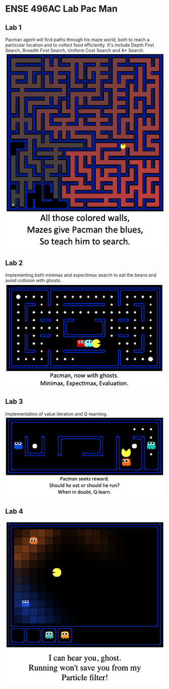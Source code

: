 # ENSE 496AC Lab Pac Man
 
## Lab 1

Pacman agent will find paths through his maze world, both to reach a particular location and to collect food efficiently.
It's include Depth First Search, Breadth First Search, Uniform Cost Search and A* Search.
![](https://github.com/Nick-liu666/ENSE-496AC-Lab-Pac-Man/blob/main/lab1.png)

## Lab 2

Implementing both minimax and expectimax search to eat the beans and avoid collision with ghosts.
![](https://github.com/Nick-liu666/ENSE-496AC-Lab-Pac-Man/blob/main/lab2.png)

## Lab 3

Implementation of value iteration and Q-learning. 
![](https://github.com/Nick-liu666/ENSE-496AC-Lab-Pac-Man/blob/main/lab3.png)

## Lab 4
![](https://github.com/Nick-liu666/ENSE-496AC-Lab-Pac-Man/blob/main/lab4.png)

